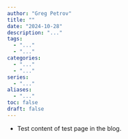 ```yaml
---
author: "Greg Petrov"
title: ""
date: "2024-10-28"
description: "..."
tags:
  - "..."
  - "..."
categories:
  - "..."
  - "..."
series:
  - "..."
aliases:
  - "..."
toc: false
draft: false
---
```


- Test content of test page in the blog.
